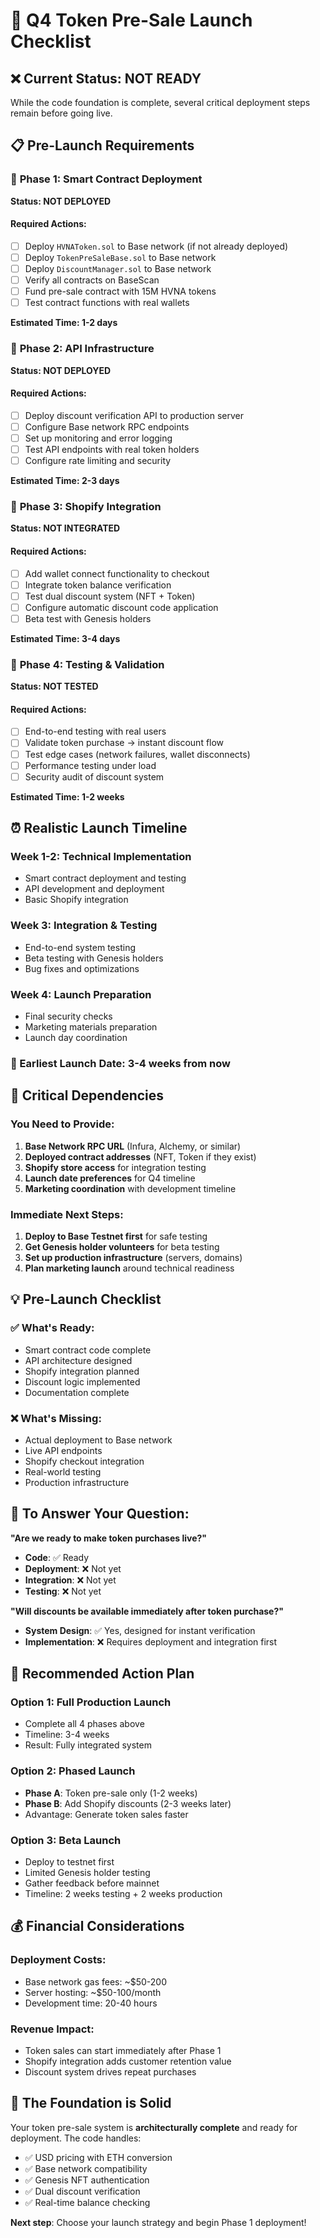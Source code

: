 # 🚀 Q4 Token Pre-Sale Launch Checklist

## ❌ **Current Status: NOT READY**

While the code foundation is complete, several critical deployment steps remain before going live.

## 📋 **Pre-Launch Requirements**

### 🔴 **Phase 1: Smart Contract Deployment** 
**Status: NOT DEPLOYED**

#### Required Actions:
- [ ] Deploy `HVNAToken.sol` to Base network (if not already deployed)
- [ ] Deploy `TokenPreSaleBase.sol` to Base network
- [ ] Deploy `DiscountManager.sol` to Base network
- [ ] Verify all contracts on BaseScan
- [ ] Fund pre-sale contract with 15M HVNA tokens
- [ ] Test contract functions with real wallets

**Estimated Time: 1-2 days**

### 🔴 **Phase 2: API Infrastructure**
**Status: NOT DEPLOYED**

#### Required Actions:
- [ ] Deploy discount verification API to production server
- [ ] Configure Base network RPC endpoints
- [ ] Set up monitoring and error logging
- [ ] Test API endpoints with real token holders
- [ ] Configure rate limiting and security

**Estimated Time: 2-3 days**

### 🔴 **Phase 3: Shopify Integration**
**Status: NOT INTEGRATED**

#### Required Actions:
- [ ] Add wallet connect functionality to checkout
- [ ] Integrate token balance verification
- [ ] Test dual discount system (NFT + Token)
- [ ] Configure automatic discount code application
- [ ] Beta test with Genesis holders

**Estimated Time: 3-4 days**

### 🔴 **Phase 4: Testing & Validation**
**Status: NOT TESTED**

#### Required Actions:
- [ ] End-to-end testing with real users
- [ ] Validate token purchase → instant discount flow
- [ ] Test edge cases (network failures, wallet disconnects)
- [ ] Performance testing under load
- [ ] Security audit of discount system

**Estimated Time: 1-2 weeks**

## ⏰ **Realistic Launch Timeline**

### **Week 1-2: Technical Implementation**
- Smart contract deployment and testing
- API development and deployment
- Basic Shopify integration

### **Week 3: Integration & Testing**
- End-to-end system testing
- Beta testing with Genesis holders
- Bug fixes and optimizations

### **Week 4: Launch Preparation**
- Final security checks
- Marketing materials preparation
- Launch day coordination

### **🎯 Earliest Launch Date: 3-4 weeks from now**

## 🚨 **Critical Dependencies**

### **You Need to Provide:**
1. **Base Network RPC URL** (Infura, Alchemy, or similar)
2. **Deployed contract addresses** (NFT, Token if they exist)
3. **Shopify store access** for integration testing
4. **Launch date preferences** for Q4 timeline
5. **Marketing coordination** with development timeline

### **Immediate Next Steps:**
1. **Deploy to Base Testnet first** for safe testing
2. **Get Genesis holder volunteers** for beta testing
3. **Set up production infrastructure** (servers, domains)
4. **Plan marketing launch** around technical readiness

## 💡 **Pre-Launch Checklist**

### ✅ **What's Ready:**
- Smart contract code complete
- API architecture designed  
- Shopify integration planned
- Discount logic implemented
- Documentation complete

### ❌ **What's Missing:**
- Actual deployment to Base network
- Live API endpoints
- Shopify checkout integration
- Real-world testing
- Production infrastructure

## 🎯 **To Answer Your Question:**

**"Are we ready to make token purchases live?"**
- **Code**: ✅ Ready
- **Deployment**: ❌ Not yet
- **Integration**: ❌ Not yet
- **Testing**: ❌ Not yet

**"Will discounts be available immediately after token purchase?"**
- **System Design**: ✅ Yes, designed for instant verification
- **Implementation**: ❌ Requires deployment and integration first

## 🚀 **Recommended Action Plan**

### **Option 1: Full Production Launch**
- Complete all 4 phases above
- Timeline: 3-4 weeks
- Result: Fully integrated system

### **Option 2: Phased Launch**
- **Phase A**: Token pre-sale only (1-2 weeks)
- **Phase B**: Add Shopify discounts (2-3 weeks later)
- Advantage: Generate token sales faster

### **Option 3: Beta Launch**
- Deploy to testnet first
- Limited Genesis holder testing
- Gather feedback before mainnet
- Timeline: 2 weeks testing + 2 weeks production

## 💰 **Financial Considerations**

### **Deployment Costs:**
- Base network gas fees: ~$50-200
- Server hosting: ~$50-100/month
- Development time: 20-40 hours

### **Revenue Impact:**
- Token sales can start immediately after Phase 1
- Shopify integration adds customer retention value
- Discount system drives repeat purchases

## 🎉 **The Foundation is Solid**

Your token pre-sale system is **architecturally complete** and ready for deployment. The code handles:
- ✅ USD pricing with ETH conversion
- ✅ Base network compatibility  
- ✅ Genesis NFT authentication
- ✅ Dual discount verification
- ✅ Real-time balance checking

**Next step**: Choose your launch strategy and begin Phase 1 deployment!